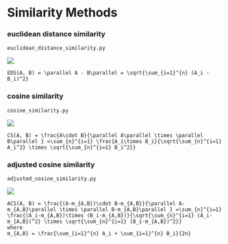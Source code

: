 # Similarity Methods


### euclidean distance similarity

```euclidean_distance_similarity.py```

![](./assets/euclidean_distance_similarity.jpg)

```EDS(A, B) = \parallel A - B\parallel = \sqrt{\sum_{i=1}^{n} (A_i - B_i)^2}```


### cosine similarity

```cosine_similarity.py```

![](./assets/cosine_similarity.jpg)

```CS(A, B) = \frac{A\cdot B}{\parallel A\parallel \times \parallel B\parallel } =\sum_{n}^{i=1} \frac{A_i\times B_i}{\sqrt{\sum_{n}^{i=1} A_i^2} \times \sqrt{\sum_{n}^{i=1} B_i^2}}```


### adjusted cosine similarity

```adjusted_cosine_similarity.py```

![](./assets/adjusted_cosine_similarity.jpg)

```
ACS(A, B) = \frac{(A-m_{A,B})\cdot B-m_{A,B}}{\parallel A-m_{A,B}\parallel \times \parallel B-m_{A,B}\parallel } =\sum_{n}^{i=1} \frac{(A_i-m_{A,B})\times (B_i-m_{A,B})}{\sqrt{\sum_{n}^{i=1} (A_i-m_{A,B})^2} \times \sqrt{\sum_{n}^{i=1} (B_i-m_{A,B})^2}}
where
m_{A,B} = \frac{\sum_{i=1}^{n} A_i + \sum_{i=1}^{n} B_i}{2n}
```
